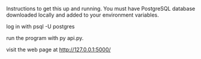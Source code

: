 Instructions to get this up and running. You must have PostgreSQL database downloaded locally and added to your environment variables.

log in with psql -U postgres

run the program with py api.py.

visit the web page at http://127.0.0.1:5000/